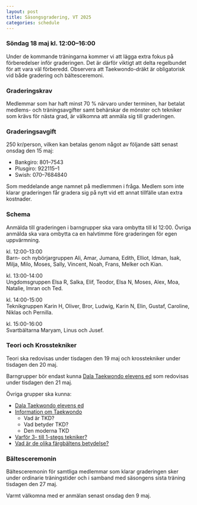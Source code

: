 ```yaml
---
layout: post
title: Säsongsgradering, VT 2025
categories: schedule
---
```


### Söndag 18 maj kl. 12:00–16:00

Under de kommande träningarna kommer vi att lägga extra fokus på förberedelser inför graderingen. Det är därför viktigt att delta regelbundet för att vara väl förberedd.
Observera att Taekwondo-dräkt är obligatorisk vid både gradering och bältesceremoni.

### Graderingskrav

Medlemmar som har haft minst 70 % närvaro under terminen, har betalat medlems- och träningsavgifter samt behärskar de mönster och tekniker som krävs för nästa grad, är välkomna att anmäla sig till graderingen.

### Graderingsavgift

250 kr/person, vilken kan betalas genom något av följande sätt senast onsdag den 15 maj:

- Bankgiro: 801–7543
- Plusgiro: 922115–1
- Swish: 070–7684840

Som meddelande ange namnet på medlemmen i fråga. Medlem som inte klarar graderingen får gradera sig på nytt vid ett annat tillfälle utan extra kostnader.

### Schema

Anmälda till graderingen i barngrupper ska vara ombytta till kl 12:00. Övriga anmälda ska vara ombytta ca en halvtimme före graderingen för egen uppvärmning.

kl. 12:00-13:00  
Barn- och nybörjargruppen 
Ali, Amar, Jumana, Edith, Elliot, Idman, Isak, Milja, Milo, Moses, Sally, Vincent, Noah, Frans, Melker och Kian.

kl. 13:00-14:00  
Ungdomsgruppen
Elsa R, Salka, Elif, Teodor, Elsa N, Moses, Alex, Moa, Natalie, Imran och Ted.

kl. 14:00-15:00  
Teknikgruppen
Karin H, Oliver, Bror, Ludwig, Karin N, Elin, Gustaf, Caroline, Niklas och Pernilla.

kl. 15:00-16:00  
Svartbältarna
Maryam, Linus och Jusef.

### Teori och Krosstekniker

Teori ska redovisas under tisdagen den 19 maj och krosstekniker under tisdagen den 20 maj.

Barngrupper bör endast kunna [Dala Taekwondo elevens ed](/taekwondo#klubbens-ed) som redovisas under tisdagen den 21 maj.

Övriga grupper ska kunna:

- [Dala Taekwondo elevens ed](/taekwondo#klubbens-ed)
- [Information om Taekwondo](/taekwondo#taekwondo)
  - Vad är TKD?
  - Vad betyder TKD?
  - Den moderna TKD
- [Varför 3- till 1-stegs tekniker?](/taekwondo#stegstekniker)
- [Vad är de olika färgbältens betydelse?](/taekwondo#baltesfarger)

### Bältesceremonin

Bältesceremonin för samtliga medlemmar som klarar graderingen sker under ordinarie träningstider och i samband med säsongens sista träning tisdagen den 27 maj.

Varmt välkomna med er anmälan senast onsdag den 9 maj.

